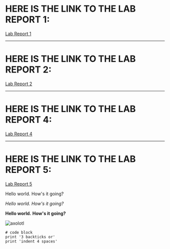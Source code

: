 
# HERE IS THE LINK TO THE LAB REPORT 1:

[Lab Report 1](https://snehalyutika.github.io/cse15l-lab-reports/lab-report-1-week-2.html)

----------------------------------------------------------------------

# HERE IS THE LINK TO THE LAB REPORT 2:

[Lab Report 2](https://snehalyutika.github.io/cse15l-lab-reports/lab-report-2-week-4.html)

------------------------------------------------------------------------

# HERE IS THE LINK TO THE LAB REPORT 4:

[Lab Report 4](https://snehalyutika.github.io/cse15l-lab-reports/lab-report-4-week-8.html)

--------------------------------------------------------------------------

# HERE IS THE LINK TO THE LAB REPORT 5:

[Lab Report 5](https://snehalyutika.github.io/cse15l-lab-reports/lab-report-5-week-10.html)

Hello world.
How's it going?

*Hello world.*
*How's it going?*

**Hello world.**
**How's it going?**

![axolotl](https://user-images.githubusercontent.com/103288241/162536711-235bb037-1ad5-4472-ae8b-f1364d4df523.jpg)

```
# code block
print '3 backticks or'
print 'indent 4 spaces'
```



